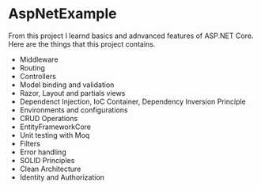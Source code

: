 # AspNetExample

From this project I learnd basics and adnvanced features of ASP.NET Core. Here are the things that this project contains.

- Middleware
- Routing
- Controllers
- Model binding and validation
- Razor, Layout and partials views
- Dependenct Injection, IoC Container, Dependency Inversion Principle
- Environments and configurations
- CRUD Operations
- EntityFrameworkCore
- Unit testing with Moq
- Filters
- Error handling
- SOLID Principles
- Clean Architecture
- Identity and Authorization

